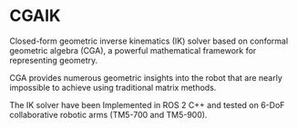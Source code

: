# CGAIK

Closed-form geometric inverse kinematics (IK) solver based on conformal geometric algebra (CGA), a powerful mathematical framework for representing geometry. 

CGA provides numerous geometric insights into the robot that are nearly impossible to achieve using traditional matrix methods. 

The IK solver have been Implemented in ROS 2 C++ and tested on 6-DoF collaborative robotic arms (TM5-700 and TM5-900).
